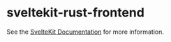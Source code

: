 # sveltekit-rust-frontend

See the [SvelteKit Documentation](https://kit.svelte.dev/docs) for more information.
